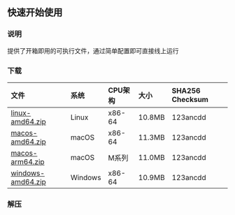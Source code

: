## 快速开始使用

### 说明

提供了开箱即用的可执行文件，通过简单配置即可直接线上运行

### 下载

| 文件                                                | 系统      | CPU架构  | 大小     | SHA256 Checksum |
|:--------------------------------------------------|:--------|:-------|:-------|:----------------|
| [linux-amd64.zip](download%2Flinux-amd64.zip)     | Linux   | x86-64 | 10.8MB | 123ancdd        |
| [macos-amd64.zip](download%2Fmacos-amd64.zip)     | macOS   | x86-64 | 11.3MB | 123ancdd        |
| [macos-arm64.zip](download%2Fmacos-arm64.zip)     | macOS   | M系列    | 11.0MB | 123ancdd        |
| [windows-amd64.zip](download%2Fwindows-amd64.zip) | Windows | x86-64 | 10.9MB | 123ancdd        |

### 解压
